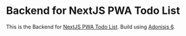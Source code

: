 # Backend for NextJS PWA Todo List

This is the Backend for [NextJS PWA Todo List](https://github.com/bayukurniawan30/nextjs-pwa-todo-list). Build using [Adonisjs 6](https://adonisjs.com/).
